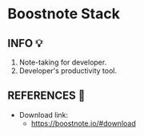 # Boostnote Stack

## INFO :bulb:
1. Note-taking for developer. 
2. Developer's productivity tool.

## REFERENCES :link:
- Download link:
    * https://boostnote.io/#download